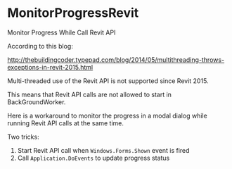# MonitorProgressRevit
Monitor Progress While Call Revit API 

According to this blog:

http://thebuildingcoder.typepad.com/blog/2014/05/multithreading-throws-exceptions-in-revit-2015.html

Multi-threaded use of the Revit API is not supported since Revit 2015.

This means that Revit API calls are not allowed to start in BackGroundWorker.

Here is a workaround to monitor the progress in a modal dialog while running Revit API calls at the same time.

Two tricks:

1. Start Revit API call when `Windows.Forms.Shown` event is fired
2. Call `Application.DoEvents` to update progress status
